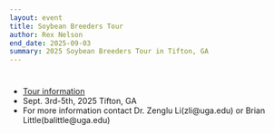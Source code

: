 ```yaml
---
layout: event
title: Soybean Breeders Tour
author: Rex Nelson
end_date: 2025-09-03
summary: 2025 Soybean Breeders Tour in Tifton, GA 
---
```

<h1 class="uk-heading-divider"></h1>
<ul class="uk-list">
    <li><a href="" target="_blank">Tour information</a></li>
    <li>Sept. 3rd-5th, 2025 Tifton, GA</li>
    <li>For more information contact Dr. Zenglu Li(zli@uga.edu) or Brian Little(balittle@uga.edu)</li>
</ul>
